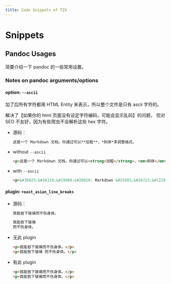 ```yaml
---
title: Code Snippets of TZX
---
```


# Snippets

## Pandoc Usages

简要介绍一下 pandoc 的一些常用设置。

### Notes on pandoc arguments/options

#### option: `--ascii`

加了后所有字符都用 HTML Entity 来表示，所以整个文件是只有 ascii 字符的。

解决了【如果你的 html 页面没有设定字符编码，可能会显示乱码】的问题，
但对 SEO 不友好，因为有些爬虫不会解析这些 hex 字符。

-   源码：

    ```md
    这是一个 Markdown 文档。你通过可以**加粗**，*斜体*来调整格式。
    ```

-   without `--ascii`

    ```html
    <p>这是一个 Markdown 文档。你通过可以<strong>加粗</strong>，<em>斜体</em>来调整格式。</p>
    ```

-   with `--ascii`

    ```html
    <p>&#36825;&#26159;&#19968;&#20010; Markdown &#25991;&#26723;&#12290;&#20320;&#36890;&#36807;&#21487;&#20197;<strong>&#21152;&#31895;</strong>&#65292;<em>&#26012;&#20307;</em>&#26469;&#35843;&#25972;&#26684;&#24335;&#12290;</p>
    ```

#### plugin: `+east_asian_line_breaks`

-   源码：

    ```md
    我能吞下玻璃而不伤身体。
    
    我能吞下玻璃
    而不伤身体。
    ```

-   无此 plugin

    ```html
    <p>我能吞下玻璃而不伤身体。</p>
    <p>我能吞下玻璃 而不伤身体。</p>
    ```

-   有此 plugin

    ```html
    <p>我能吞下玻璃而不伤身体。</p>
    <p>我能吞下玻璃而不伤身体。</p>
    ```
